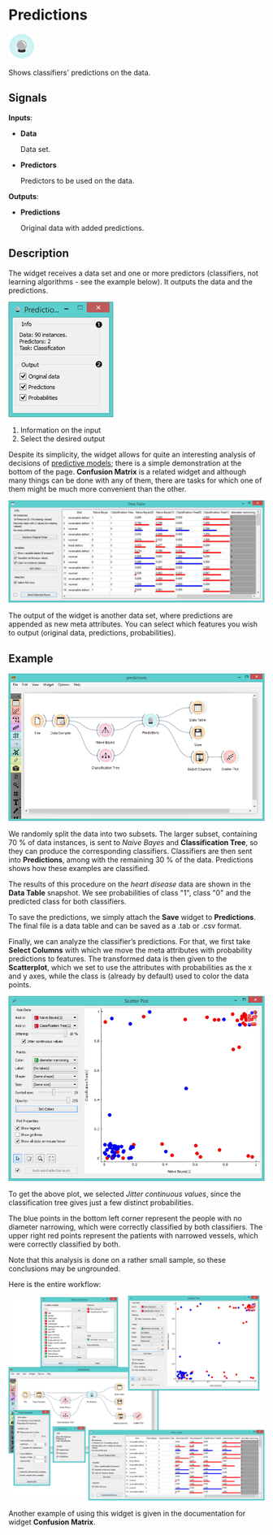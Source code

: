 Predictions
===========

![image](icons/predictions.png)

Shows classifiers' predictions on the data.

Signals
-------

**Inputs**:

- **Data**

  Data set.

- **Predictors**

  Predictors to be used on the data.

**Outputs**:

- **Predictions**

  Original data with added predictions.

Description
-----------

The widget receives a data set and one or more predictors (classifiers, not
learning algorithms - see the example below). It outputs the
data and the predictions.

![image](images/Predictions-stamped.png)

1. Information on the input
2. Select the desired output

Despite its simplicity, the widget allows for quite an interesting analysis
of decisions of [predictive models](https://en.wikipedia.org/wiki/Predictive_modelling); there is a simple demonstration at
the bottom of the page. **Confusion Matrix** is a related widget and
although many things can be done with any of them,
there are tasks for which one of them might be much more convenient than
the other.

![image](images/Predictions-DataTable.png)

The output of the widget is another data set, where predictions are
appended as new meta attributes. You can select which features you wish to output
(original data, predictions, probabilities).

Example
-------

![image](images/Predictions-Schema.png)

We randomly split the data into two subsets.
The larger subset, containing 70 % of data instances, is sent to *Naive Bayes*
and **Classification Tree**, so they can produce the corresponding
classifiers. Classifiers are then sent into **Predictions**, among with the
remaining 30 % of the data. Predictions shows how these examples are
classified.

The results of this procedure on the *heart disease* data are shown in the
**Data Table** snapshot. We see probabilities of class "1", class "0" and the predicted class
for both classifiers.

To save the predictions, we simply attach the **Save** widget to
**Predictions**. The final file is a data table and can be saved as
a .tab or .csv format.

Finally, we can analyze the classifier’s predictions. For that, we first take
**Select Columns** with which we move the meta attributes with
probability predictions to features. The transformed data is
then given to the **Scatterplot**, which we set to use the attributes with
probabilities as the x and y axes, while the class is (already by
default) used to color the data points.

![image](images/Predictions-ExampleScatterplot.png)

To get the above plot, we selected *Jitter continuous values*,
since the classification tree gives just a few distinct probabilities.

The blue points in the bottom left corner represent the people with no diameter
narrowing, which were correctly classified by both classifiers. The
upper right red points represent the patients with narrowed vessels,
which were correctly classified by both.

Note that this analysis is done on a rather small sample, so these
conclusions may be ungrounded.

Here is the entire workflow:

<img src="images/Predictions-Example.png" alt="image" width="600">

Another example of using this widget is given in the documentation for
widget **Confusion Matrix**.

